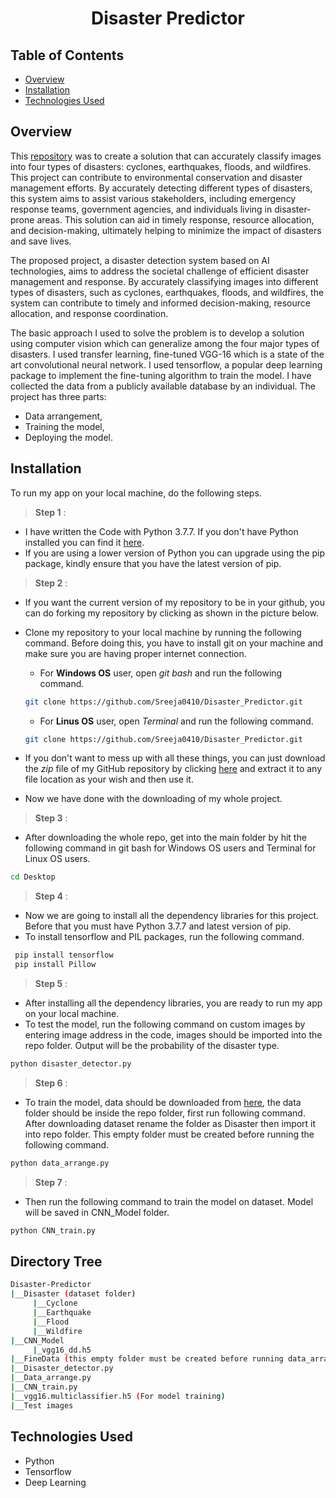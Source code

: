 <h1 align="center">Disaster Predictor</h1>

## Table of Contents
- [Overview](#overview)
- [Installation](#installation)
- [Technologies Used](#technologies-used)

## Overview
This [repository](https://github.com/Sreeja0410/Disaster_Predictor) was to create a solution that can accurately classify images into four types of disasters: cyclones, earthquakes, floods, and wildfires. This project can contribute to environmental conservation and disaster management efforts. By accurately detecting different types of disasters, this system aims to assist various stakeholders, including emergency response teams, government agencies, and individuals living in disaster-prone areas. This solution can aid in timely response, resource allocation, and decision-making, ultimately helping to minimize the impact of disasters and save lives.

The proposed project, a disaster detection system based on AI technologies, aims to address the societal challenge of efficient disaster management and response. By accurately classifying images into different types of disasters, such as cyclones, earthquakes, floods, and wildfires, the system can contribute to timely and informed decision-making, resource allocation, and response coordination.

The basic approach I used to solve the problem is to develop a solution using computer vision which can generalize among the four major types of disasters. I used transfer learning, fine-tuned VGG-16 which is a state of the art convolutional neural network. I used tensorflow, a popular deep learning package to implement the fine-tuning algorithm to train the model. I have collected the data from a publicly available database by an individual. The project has three parts: 
- Data arrangement,
- Training the model,
- Deploying the model.

## Installation
To run my app on your local machine, do the following steps.
> **Step 1** : 
   - I have written the Code with Python 3.7.7. If you don't have Python installed you can find it [here](https://www.python.org/downloads/release/python-377/).
   - If you are using a lower version of Python you can upgrade using the pip package, kindly ensure that you have the latest version of pip.
> **Step 2** :
   - If you want the current version of my repository to be in your github, you can do forking my repository by clicking as shown in the picture below.
   
   
   - Clone my repository to your local machine by running the following command. Before doing this, you have to install git on your machine and make sure you are having proper internet connection.
      - For **Windows OS** user, open *git bash* and run the following command.
      ```bash
      git clone https://github.com/Sreeja0410/Disaster_Predictor.git
      ```
      
      - For **Linus OS** user, open *Terminal* and run the following command.
      ```bash
      git clone https://github.com/Sreeja0410/Disaster_Predictor.git
      ```
   
   - If you don't want to mess up with all these things, you can just download the *zip* file of my GitHub repository by clicking [here](https://github.com/Sreeja0410/Disaster_Predictor/archive/refs/heads/main.zip) and extract it to any file location as your wish and then use it.
   - Now we have done with the downloading of my whole project.

> **Step 3** :
   - After downloading the whole repo, get into the main folder by hit the following command in git bash for Windows OS users and Terminal for Linux OS users.
   ```bash
   cd Desktop
   ```

> **Step 4** :
   - Now we are going to install all the dependency libraries for this project. Before that you must have Python 3.7.7 and latest version of pip.
   - To install tensorflow and PIL packages, run the following command.
   
   ```bash
    pip install tensorflow
    pip install Pillow
   ```
   
> **Step 5** :
   - After installing all the dependency libraries, you are ready to run my app on your local machine.
   - To test the model, run the following command on custom images by entering image address in the code, images should be imported into the repo folder. Output will be the probability of the disaster type.
   ```bash
   python disaster_detector.py 
   ```
> **Step 6** :
   - To train the model, data should be downloaded from [here](https://drive.google.com/file/d/1NvTyhUsrFbL91E10EPm38IjoCg6E2c6q/view), the data folder should be inside the repo folder, first run following command. After downloading dataset rename the folder as Disaster then import it into repo folder. This empty folder must be created before running the following command.
   ```bash
python data_arrange.py
   ```

> **Step 7** :
   - Then run the following command to train the model on dataset. Model will be saved in CNN_Model folder.
   ```bash
python CNN_train.py
   ```

## Directory Tree

```bash
Disaster-Predictor
|__Disaster (dataset folder)
     |__Cyclone
     |__Earthquake
     |__Flood
     |__Wildfire
|__CNN_Model
     |_vgg16_dd.h5
|__FineData (this empty folder must be created before running data_arrange.py)
|__Disaster_detector.py
|__Data_arrange.py
|__CNN_train.py
|__vgg16.multiclassifier.h5 (For model training)
|__Test images
```
## Technologies Used

- Python
- Tensorflow
- Deep Learning
